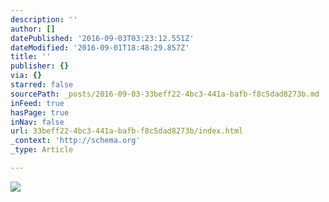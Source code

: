```yaml
---
description: ''
author: []
datePublished: '2016-09-03T03:23:12.551Z'
dateModified: '2016-09-01T18:48:29.857Z'
title: ''
publisher: {}
via: {}
starred: false
sourcePath: _posts/2016-09-03-33beff22-4bc3-441a-bafb-f8c5dad8273b.md
inFeed: true
hasPage: true
inNav: false
url: 33beff22-4bc3-441a-bafb-f8c5dad8273b/index.html
_context: 'http://schema.org'
_type: Article

---
```

![](https://the-grid-user-content.s3-us-west-2.amazonaws.com/fa93c1cf-061c-483f-befa-542582baa8e0.jpg)